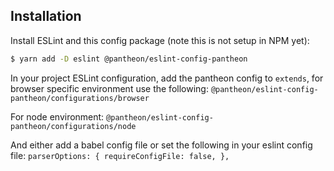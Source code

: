 ## Installation

Install ESLint and this config package (note this is not setup in NPM yet):

```bash
$ yarn add -D eslint @pantheon/eslint-config-pantheon
```

In your project ESLint configuration, add the pantheon config to `extends`, for browser specific environment use the following:
`@pantheon/eslint-config-pantheon/configurations/browser`

For node environment:
`@pantheon/eslint-config-pantheon/configurations/node`

And either add a babel config file or set the following in your eslint config file:
`parserOptions: {
  requireConfigFile: false,
},`
